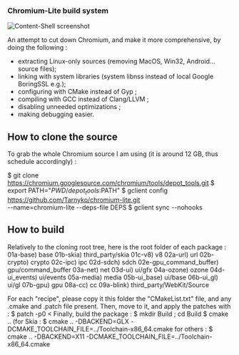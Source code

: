 ### Chromium-Lite build system

![Content-Shell screenshot](http://www.tarnyko.net/repo/chromium-lite.png)

An attempt to cut down Chromium, and make it more comprehensive,
by doing the following :

- extracting Linux-only sources (removing MacOS, Win32, Android...
                                 source files);
- linking with system libraries (system libnss instead of local
                                 Google BoringSSL e.g.);
- configuring with CMake instead of Gyp ;
- compiling with GCC instead of Clang/LLVM ;
- disabling unneeded optimizations ;
- making debugging easier.


## How to clone the source

To grab the whole Chromium source I am using (it is around 12 GB,
thus schedule accordingly) :

   $ git clone https://chromium.googlesource.com/chromium/tools/depot_tools.git
   $ export PATH="$PWD/depot_tools:$PATH"
   $ gclient config https://github.com/Tarnyko/chromium-lite.git \
 --name=chromium-lite --deps-file DEPS
   $ gclient sync --nohooks

## How to build

 Relatively to the cloning root tree, here is the root folder of each package :
01a-base) base
01b-skia) third_party/skia
01c-v8) v8
02a-url) url
02b-crypto) crypto
02c-ipc) ipc
02d-sdch) sdch
02e-gpu_command_buffer) gpu/command_buffer
03a-net) net
03d-ui) ui/gfx
04a-ozone) ozone
04d-ui_events) ui/events
05a-media) media
05b-ui_base) ui/base
06b-ui_gl) ui/gl
07b-gpu) gpu
08a-cc) cc
09a-blink) third_party/WebKit/Source

 For each "recipe", please copy it this folder the "CMakeList.txt" file,
and any .cmake and .patch file present.
 Then, move to it, and apply the patches with :
    $ patch -p0 < <patchfile>
 Finally, build the package :
    $ mkdir Build ; cd Build
    $ cmake ..
 (for Skia :
    $ cmake .. -DBACKEND=GLX -DCMAKE_TOOLCHAIN_FILE=../Toolchain-x86_64.cmake
 for others :
    $ cmake .. -DBACKEND=X11 -DCMAKE_TOOLCHAIN_FILE=../Toolchain-x86_64.cmake
